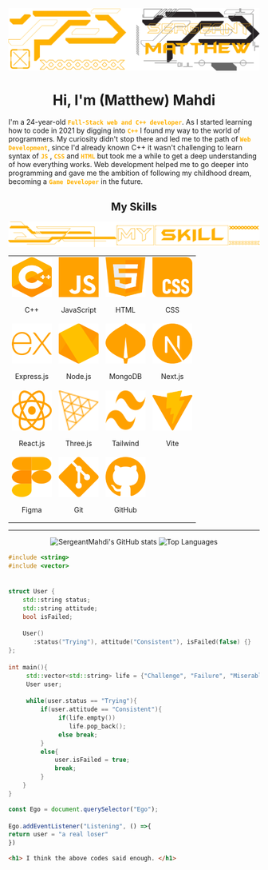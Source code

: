<img src="./cdn/banners/BannerMatthew2.webp">

<h1 align="center">
      Hi, I'm (Matthew) Mahdi
</h1>


<p>
   I'm a 24-year-old <strong><code style="color: #FFB100">Full-Stack web and C++ developer</code></strong>. As I started learning how to code in 2021 by digging into <strong><code style="color: #FFB100">C++</code></strong>
   I found my way to the world of programmers. My curiosity didn't stop there and led me to the path of <strong><code style="color: #FFB100">Web Development</code></strong>, since I'd already known C++ it wasn't challenging to learn syntax of <strong><code style="color: #FFB100">JS</code></strong>
   , <strong><code style="color: #FFB100">CSS</code></strong> and <strong><code style="color: #FFB100">HTML</code></strong>
   but took me a while to get a deep understanding of how everything works.
   Web development helped me to go deeper into programming and gave me the ambition of following my childhood dream, becoming a <strong><code style="color: #FFB100">Game Developer</code></strong> in the future.
</p>


   <h2 align="center" >My Skills</h2>
   <img src="./cdn/banners/skillsBanner.webp" alter="Skills"> 

   <table align="center">
      <tr>
         <td align="center">
            <img width=80 height=80 src="./cdn/svgs/skills/cpp.svg">
            <p align="center">
               C++
            </p>
         </td>
         <td align="center">
            <img width=80 height=80 src="./cdn/svgs/skills/javascript.svg">
            <p>
               JavaScript
            </p>
         </td>
         <td align="center">
            <img width=80 height=80 src="./cdn/svgs/skills/html5.svg">
            <p align="center">
               HTML
            </p>
         </td>
         <td align="center">
            <img width=80 height=80 src="./cdn/svgs/skills/css.svg">
            <p align="center">
               CSS
            </p>
         </td>
      </tr>
      <tr>
         <td align="center">
            <img width=80 height=80 src="./cdn/svgs/skills/expressjs.svg">
            <p align="center">
               Express.js
            </p>
         </td>
         <td align="center">
            <img width=80 height=80 src="./cdn/svgs/skills/nodejs.svg">
            <p align="center">
               Node.js
            </p>
         </td>
         <td align="center">
            <img width=80 height=80 src="./cdn/svgs/skills/mongodb.svg">
            <p align="center">
               MongoDB
            </p>
         </td>
         <td align="center">
            <img width=80 height=80 src="./cdn/svgs/skills/nextjs.svg">
            <p align="center">
               Next.js
            </p>
         </td>
      </tr>
      <tr>
         <td align="center">
            <img width=80 height=80 src="./cdn/svgs/skills/react.svg">
            <p align="center">
               React.js
            </p>
         </td>
         <td align="center">
            <img width=80 height=80 src="./cdn/svgs/skills/threejs.svg">
            <p align="center">
               Three.js
            </p>
         </td>
         <td align="center">
            <img width=80 height=80 src="./cdn/svgs/skills/tailwindcss.svg">
            <p align="center">
               Tailwind
            </p>
         </td>
         <td align="center">
            <img width=80 height=80 src="./cdn/svgs/skills/vitejs.svg">
            <p align="center">
               Vite
            </p>
         </td>
      </tr>
      <tr>
         <td align="center">
            <img width=80 height=80 src="./cdn/svgs/skills/figma.svg">
            <p align="center">
               Figma
            </p>
         </td>
         <td align="center">
            <img width=80 height=80 src="./cdn/svgs/skills/git.svg">
            <p align="center">
               Git
            </p>
         </td>
         <td align="center">
            <img width=80 height=80 src="./cdn/svgs/skills/github.svg">
            <p align="center">
               GitHub
            </p>
         </td>
      </tr>
   </table>


---
<div align="center">
 
![SergeantMahdi's GitHub stats](https://github-readme-stats.vercel.app/api?username=SergeantMahdi&show_icons=true&bg_color=00000000&icon_color=FFB100&text_color=FFB100&title_color=FFB100&hide_border=true&rank_icon=github) ![Top Languages](https://github-readme-stats.vercel.app/api/top-langs/?username=SergeantMahdi&hide=ejs&_progress=true&hide_progress=true&bg_color=00000000&icon_color=ffd600&text_color=FFB100&title_color=FFB100&hide_border=true)

</div>

```cpp
#include <string>
#include <vector>


struct User {
    std::string status;
    std::string attitude;
    bool isFailed;

    User()
       :status("Trying"), attitude("Consistent"), isFailed(false) {}
};

int main(){
     std::vector<std::string> life = {"Challenge", "Failure", "Miserableness" };
     User user;

     while(user.status == "Trying"){
         if(user.attitude == "Consistent"){
              if(life.empty())
                 life.pop_back();
              else break;
         }
         else{
             user.isFailed = true;
             break;
         }
    }
}
```
```js
const Ego = document.querySelector("Ego");

Ego.addEventListener("Listening", () =>{
return user = "a real loser"
})

```
```html
<h1> I think the above codes said enough. </h1>
```

